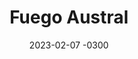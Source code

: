 ---
layout: default
title: Fuego Austral
date: 2023-02-07 -0300
tags: Print Infographics
image: /img/work/fuegoaustral.jpg
---